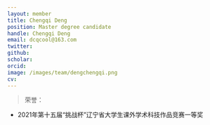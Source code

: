 ```yaml
---
layout: member
title: Chengqi Deng
position: Master degree candidate
handle: Chengqi Deng
email: dcqcool@163.com
twitter: 
github: 
scholar:
orcid: 
image: /images/team/dengchengqi.png
cv: 
---
```


> 荣誉：

- 2021年第十五届“挑战杯”辽宁省大学生课外学术科技作品竞赛一等奖